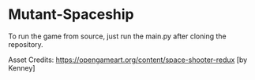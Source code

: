 # Mutant-Spaceship

To run the game from source, just run the main.py after cloning the repository.

Asset Credits: https://opengameart.org/content/space-shooter-redux [by Kenney]
